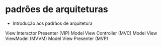 # padrões de arquiteturas

- Introdução aos padrãos de arquitetura 

View Interactor Presenter (VIP)
Model View Controller (MVC) 
Model View ViewModel (MVVM) 
Model View Presenter (MVP) 
